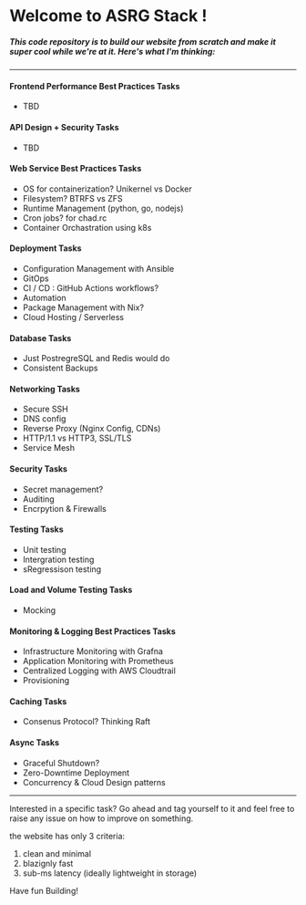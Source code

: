 # Welcome to ASRG Stack !

##### This code repository is to build our website from scratch and make it super cool while we're at it. Here's what I'm thinking:
---------------------------------------------------------------------------------------------------------------------------------------------------------------------------------
####  Frontend Performance Best Practices Tasks
- TBD
#### API Design + Security Tasks
- TBD
####  Web Service Best Practices Tasks
- OS for containerization? Unikernel vs Docker
- Filesystem? BTRFS vs ZFS 
- Runtime Management (python, go, nodejs)
- Cron jobs? for chad.rc
- Container Orchastration using k8s
#### Deployment Tasks
- Configuration Management with Ansible
- GitOps
- CI / CD : GitHub Actions workflows?
- Automation
- Package Management with Nix? 
- Cloud Hosting / Serverless
#### Database Tasks
- Just PostregreSQL and Redis would do
- Consistent Backups
#### Networking Tasks
- Secure SSH
- DNS config 
- Reverse Proxy (Nginx Config, CDNs)
- HTTP/1.1 vs HTTP3, SSL/TLS
- Service Mesh
#### Security Tasks
- Secret management?
- Auditing
- Encrpytion & Firewalls 
#### Testing Tasks
- Unit testing
- Intergration testing
- sRegressison testing
#### Load and Volume Testing Tasks
- Mocking
####  Monitoring & Logging Best Practices Tasks
- Infrastructure Monitoring with Grafna
- Application Monitoring with Prometheus
- Centralized Logging with AWS Cloudtrail
- Provisioning
#### Caching Tasks
- Consenus Protocol? Thinking Raft
#### Async Tasks
- Graceful Shutdown?
- Zero-Downtime Deployment
- Concurrency & Cloud Design patterns


---------------------------------------------------------------------------------------------------------------------------------------------------------------------------------

Interested in a specific task? Go ahead and tag yourself to it and feel free to raise any issue on how to improve on something. 

the website has only 3 criteria:
1. clean and minimal
2. blazignly fast
3. sub-ms latency (ideally lightweight in storage)
   
Have fun Building!
